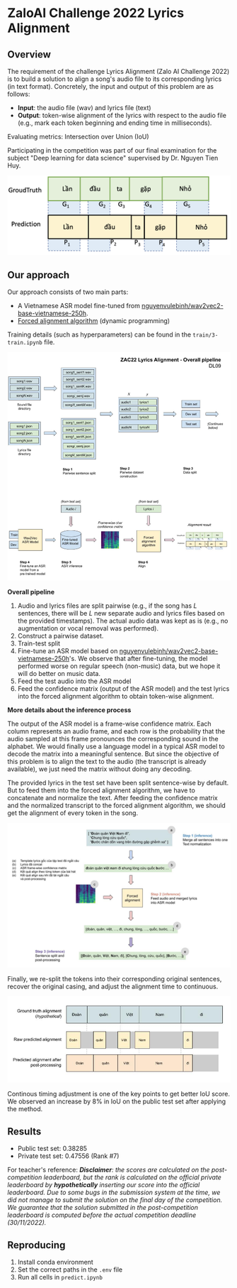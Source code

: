 # ZaloAI Challenge 2022 Lyrics Alignment 

## Overview 

The requirement of the challenge Lyrics Alignment (Zalo AI Challenge 2022) is to build a solution to align a song's audio file to its corresponding lyrics (in text format). Concretely, the input and output of this problem are as follows:

- **Input**: the audio file (wav) and lyrics file (text)
- **Output**: token-wise alignment of the lyrics with respect to the audio file (e.g., mark each token beginning and ending time in milliseconds).

Evaluating metrics: Intersection over Union (IoU)

Participating in the competition was part of our final examination for the subject "Deep learning for data science" supervised by Dr. Nguyen Tien Huy.

![](assets/iou.png)

## Our approach 

Our approach consists of two main parts:
- A Vietnamese ASR model fine-tuned from [nguyenvulebinh/wav2vec2-base-vietnamese-250h](https://huggingface.co/nguyenvulebinh/wav2vec2-base-vietnamese-250h).
- [Forced alignment algorithm](https://pytorch.org/audio/main/tutorials/forced_alignment_tutorial.html) (dynamic programming)

Training details (such as hyperparameters) can be found in the `train/3-train.ipynb` file.

![](assets/pipeline.jpg)

**Overall pipeline**

1. Audio and lyrics files are split pairwise (e.g., if the song has *L* sentences, there will be *L* new separate audio and lyrics files based on the provided timestamps). The actual audio data was kept as is (e.g., no augmentation or vocal removal was performed).
2. Construct a pairwise dataset.
3. Train-test split
4. Fine-tune an ASR model based on [nguyenvulebinh/wav2vec2-base-vietnamese-250h](https://huggingface.co/nguyenvulebinh/wav2vec2-base-vietnamese-250h)'s. We observe that after fine-tuning, the model performed worse on regular speech (non-music) data, but we hope it will do better on music data.
5. Feed the test audio into the ASR model
6. Feed the confidence matrix (output of the ASR model) and the test lyrics into the forced alignment algorithm to obtain token-wise alignment.

**More details about the inference process**

The output of the ASR model is a frame-wise confidence matrix. Each column represents an audio frame, and each row is the probability that the audio sampled at this frame pronounces the corresponding sound in the alphabet. We would finally use a language model in a typical ASR model to decode the matrix into a meaningful sentence. But since the objective of this problem is to align the text to the audio (the transcript is already available), we just need the matrix without doing any decoding.

The provided lyrics in the test set have been split sentence-wise by default. But to feed them into the forced alignment algorithm, we have to concatenate and normalize the text. After feeding the confidence matrix and the normalized transcript to the forced alignment algorithm, we should get the alignment of every token in the song.

![](assets/inference.jpg)

Finally, we re-split the tokens into their corresponding original sentences, recover the original casing, and adjust the alignment time to continuous. 

![](assets/postprocess.jpg)

Continous timing adjustment is one of the key points to get better IoU score. We observed an increase by 8% in IoU on the public test set after applying the method.

## Results 
- Public test set: 0.38285
- Private test set: 0.47556 (Rank #7)

For teacher's reference: _**Disclaimer**: the scores are calculated on the post-competition leaderboard, but the rank is calculated on the official private leaderboard by **hypothetically** inserting our score into the official leaderboard. Due to some bugs in the submission system at the time, we did not manage to submit the solution on the final day of the competition. We guarantee that the solution submitted in the post-competition leaderboard is computed before the actual competition deadline (30/11/2022)._

## Reproducing 
1. Install conda environment 
2. Set the correct paths in the `.env` file 
3. Run all cells in `predict.ipynb`
